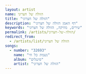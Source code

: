 ```yaml
---
layout: artist
name: הזולה של חצרוני
title: "הזולה של חצרוני"
description: "דף האמן הזולה של חצרוני"
keywords: "שירים, מוזיקה, הזולה של חצרוני"
permalink: /artists/הזולה-של-חצרוני/
redirect_from:
  - /artists/list/הזולה של חצרוני
songs:
  - number: "32693"
    name: "נשמת כל חי"
    album: "סינגלים"
    artist: "הזולה של חצרוני"
---
```

